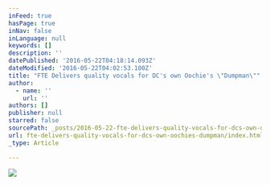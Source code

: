 ```yaml
---
inFeed: true
hasPage: true
inNav: false
inLanguage: null
keywords: []
description: ''
datePublished: '2016-05-22T04:18:14.093Z'
dateModified: '2016-05-22T04:02:53.100Z'
title: "FTE Delivers quality vocals for DC's own Oochie's \"Dumpman\""
author:
  - name: ''
    url: ''
authors: []
publisher: null
starred: false
sourcePath: _posts/2016-05-22-fte-delivers-quality-vocals-for-dcs-own-oochies-dumpman.md
url: fte-delivers-quality-vocals-for-dcs-own-oochies-dumpman/index.html
_type: Article

---
```

![](https://the-grid-user-content.s3-us-west-2.amazonaws.com/9e38af72-d234-4980-8602-9f44212547d0.jpg)